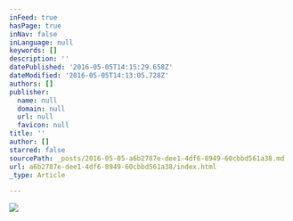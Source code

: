 ```yaml
---
inFeed: true
hasPage: true
inNav: false
inLanguage: null
keywords: []
description: ''
datePublished: '2016-05-05T14:15:29.658Z'
dateModified: '2016-05-05T14:13:05.728Z'
authors: []
publisher:
  name: null
  domain: null
  url: null
  favicon: null
title: ''
author: []
starred: false
sourcePath: _posts/2016-05-05-a6b2787e-dee1-4df6-8949-60cbbd561a38.md
url: a6b2787e-dee1-4df6-8949-60cbbd561a38/index.html
_type: Article

---
```

![](https://the-grid-user-content.s3-us-west-2.amazonaws.com/6993521c-f4a5-4800-b788-2215db137b09.jpg)